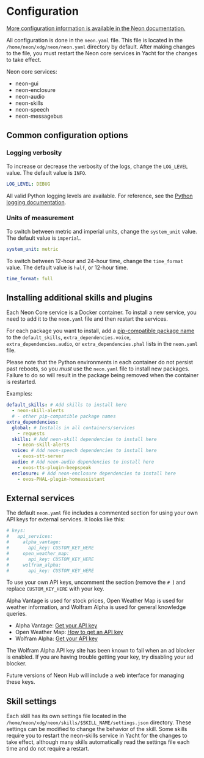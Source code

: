 # Configuration

[More configuration information is available in the Neon documentation.](https://neongeckocom.github.io/neon-docs/quick_reference/configuration/)

All configuration is done in the `neon.yaml` file. This file is located in the `/home/neon/xdg/neon/neon.yaml` directory by default. After making changes to the file, you must restart the Neon core services in Yacht for the changes to take effect.

Neon core services:

- neon-gui
- neon-enclosure
- neon-audio
- neon-skills
- neon-speech
- neon-messagebus

## Common configuration options

### Logging verbosity

To increase or decrease the verbosity of the logs, change the `LOG_LEVEL` value. The default value is `INFO`.

```yaml
LOG_LEVEL: DEBUG
```

All valid Python logging levels are available. For reference, see the [Python logging documentation](https://docs.python.org/3/library/logging.html#logging-levels).

### Units of measurement

To switch between metric and imperial units, change the `system_unit` value. The default value is `imperial`.

```yaml
system_unit: metric
```

To switch between 12-hour and 24-hour time, change the `time_format` value. The default value is `half`, or 12-hour time.

```yaml
time_format: full
```

## Installing additional skills and plugins

Each Neon Core service is a Docker container. To install a new service, you need to add it to the `neon.yaml` file and then restart the services.

For each package you want to install, add a [pip-compatible package name](https://pip.pypa.io/en/stable/reference/requirements-file-format/) to the `default_skills`, `extra_dependencies.voice`, `extra_dependencies.audio`, or `extra_dependencies.phal` lists in the `neon.yaml` file.

Please note that the Python environments in each container do not persist past reboots, so you _must_ use the `neon.yaml` file to install new packages. Failure to do so will result in the package being removed when the container is restarted.

Examples:

```yaml
default_skills: # Add skills to install here
  - neon-skill-alerts
  # - other pip-compatible package names
extra_dependencies:
  global: # Installs in all containers/services
    - requests
  skills: # Add neon-skill dependencies to install here
    - neon-skill-alerts
  voice: # Add neon-speech dependencies to install here
    - ovos-stt-server
  audio: # Add neon-audio dependencies to install here
    - ovos-tts-plugin-beepspeak
  enclosure: # Add neon-enclosure dependencies to install here
    - ovos-PHAL-plugin-homeassistant
```

## External services

The default `neon.yaml` file includes a commented section for using your own API keys for external services. It looks like this:

```yaml
# keys:
#   api_services:
#     alpha_vantage:
#       api_key: CUSTOM_KEY_HERE
#     open_weather_map:
#       api_key: CUSTOM_KEY_HERE
#     wolfram_alpha:
#       api_key: CUSTOM_KEY_HERE
```

To use your own API keys, uncomment the section (remove the `# `) and replace `CUSTOM_KEY_HERE` with your key.

Alpha Vantage is used for stock prices, Open Weather Map is used for weather information, and Wolfram Alpha is used for general knowledge queries.

- Alpha Vantage: [Get your API key](https://www.alphavantage.co/support/#api-key)
- Open Weather Map: [How to get an API key](https://home.openweathermap.org/appid)
- Wolfram Alpha: [Get your API key](https://products.wolframalpha.com/api/)

The Wolfram Alpha API key site has been known to fail when an ad blocker is enabled. If you are having trouble getting your key, try disabling your ad blocker.

Future versions of Neon Hub will include a web interface for managing these keys.

## Skill settings

Each skill has its own settings file located in the `/home/neon/xdg/neon/skills/$SKILL_NAME/settings.json` directory. These settings can be modified to change the behavior of the skill. Some skills require you to restart the neon-skills service in Yacht for the changes to take effect, although many skills automatically read the settings file each time and do not require a restart.
